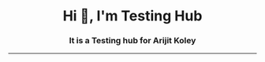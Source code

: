 <h1 align="center">Hi 👋, I'm Testing Hub</h1>
<h3 align="center">It is a Testing hub for Arijit Koley</h3>
<hr>
